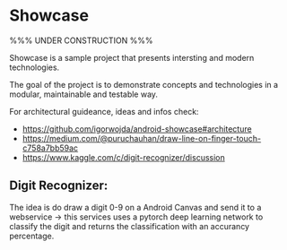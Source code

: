 # Showcase


%%% UNDER CONSTRUCTION %%%


Showcase is a sample project that presents intersting and modern technologies.

The goal of the project is to demonstrate concepts and technologies in a modular, maintainable and testable way.

For architectural guideance, ideas and infos check: 

- https://github.com/igorwojda/android-showcase#architecture
- https://medium.com/@puruchauhan/draw-line-on-finger-touch-c758a7bb59ac
- https://www.kaggle.com/c/digit-recognizer/discussion

## Digit Recognizer:
The idea is do draw a digit 0-9 on a Android Canvas and send it to a webservice -> this services uses a pytorch deep learning network to classify the digit and returns the classification with an accurancy percentage.
